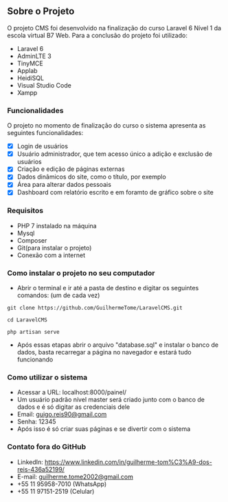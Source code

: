 ## Sobre o Projeto

O projeto CMS foi desenvolvido na finalização do curso Laravel 6 Nível 1 da escola virtual B7 Web. Para a conclusão do projeto foi utilizado:

- Laravel 6
- AdminLTE 3
- TinyMCE
- Applab
- HeidiSQL
- Visual Studio Code
- Xampp

### Funcionalidades

O projeto no momento de finalização do curso o sistema apresenta as seguintes funcionalidades:

- [x] Login de usuários
- [x] Usuário administrador, que tem acesso único a adição e exclusão de usuários
- [x] Criação e edição de páginas externas
- [x] Dados dinâmicos do site, como o título, por exemplo
- [x] Área para alterar dados pessoais
- [x] Dashboard com relatório escrito e em foramto de gráfico sobre o site

### Requisitos

- PHP 7 instalado na máquina
- Mysql
- Composer
- Git(para instalar o projeto)
- Conexão com a internet

### Como instalar o projeto no seu computador

- Abrir o terminal e ir até a pasta de destino e digitar os seguintes comandos: (um de cada vez)
```
git clone https://github.com/GuilhermeTome/LaravelCMS.git
```
```
cd LaravelCMS
```
```
php artisan serve
```

- Após essas etapas abrir o arquivo "database.sql" e instalar o banco de dados, basta recarregar a página no navegador e estará tudo funcionando

### Como utilizar o sistema

- Acessar a URL: localhost:8000/painel/
- Um usuário padrão nível master será criado junto com o banco de dados e é só digitar as credenciais dele
- Email: guigo.reis90@gmail.com
- Senha: 12345
- Após isso é só criar suas páginas e se divertir com o sistema

### Contato fora do GitHub
 
- LinkedIn: https://www.linkedin.com/in/guilherme-tom%C3%A9-dos-reis-436a52199/
- E-mail: guilherme.tome2002@gmail.com
- +55 11 95958-7010 (WhatsApp)
- +55 11 97151-2519 (Celular)